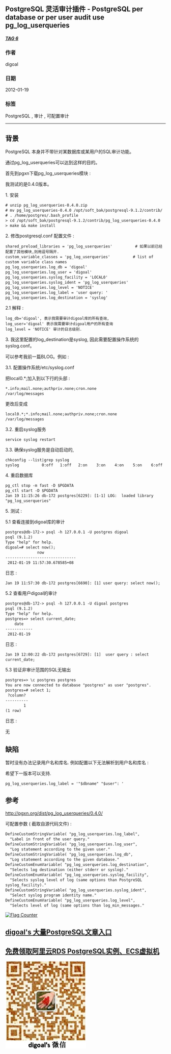 ## PostgreSQL 灵活审计插件 - PostgreSQL per database or per user audit use pg_log_userqueries  
##### [TAG 6](../class/6.md)
                                
### 作者                               
digoal                                
                                
### 日期                              
2012-01-19    
                                
### 标签                              
PostgreSQL , 审计 , 可配置审计                                                         
                                
----                              
                                
## 背景                    
PostgreSQL 本身并不带针对某数据库或某用户的SQL审计功能。  
  
通过pg_log_userqueries可以达到这样的目的。  
  
首先到pgxn下载pg_log_userqueries模块 :   
  
我测试的是0.4.0版本。  
  
1\. 安装  
  
```  
# unzip pg_log_userqueries-0.4.0.zip  
# mv pg_log_userqueries-0.4.0 /opt/soft_bak/postgresql-9.1.2/contrib/  
# . /home/postgres/.bash_profile  
> cd /opt/soft_bak/postgresql-9.1.2/contrib/pg_log_userqueries-0.4.0  
> make && make install  
```  
  
2\. 修改postgresql.conf 配置文件 :   
  
```  
shared_preload_libraries = 'pg_log_userqueries'          # 如果以前已经配置了其他模块,则用逗号隔开.  
custom_variable_classes = 'pg_log_userqueries'          # list of custom variable class names  
pg_log_userqueries.log_db = 'digoal'  
pg_log_userqueries.log_user = 'digoal'  
pg_log_userqueries.syslog_facility = 'LOCAL0'  
pg_log_userqueries.syslog_ident = 'pg_log_userqueries'  
pg_log_userqueries.log_level = 'NOTICE'  
pg_log_userqueries.log_label = 'user query: '  
pg_log_userqueries.log_destination = 'syslog'  
```  
  
2\.1 解释 :   
  
```  
log_db='digoal', 表示我需要审计digoal库的所有查询,  
log_user='digoal' 表示我需要审计digoal用户的所有查询  
log_level = 'NOTICE' 审计的日志级别.  
```  
  
3\. 我这里配置的log_destination是syslog, 因此需要配置操作系统的syslog.conf。  
  
可以参考我前一篇BLOG。例如  :   
  
3\.1\. 配置操作系统/etc/syslog.conf  
  
把local0.*;加入到以下行的头部 :   
  
```  
*.info;mail.none;authpriv.none;cron.none               /var/log/messages  
```  
  
更改后变成  
  
```  
local0.*;*.info;mail.none;authpriv.none;cron.none               /var/log/messages  
```  
  
3\.2\. 重启syslog服务  
  
```  
service syslog restart  
```  
  
3\.3\. 确保syslog服务是自动启动的,  
  
```  
chkconfig --list|grep syslog  
syslog          0:off   1:off   2:on    3:on    4:on    5:on    6:off  
```  
  
4\. 重启数据库  
  
```  
pg_ctl stop -m fast -D $PGDATA  
pg_ctl start -D $PGDATA  
Jan 19 11:15:26 db-172 postgres[6229]: [1-1] LOG:  loaded library "pg_log_userqueries"  
```  
  
5\. 测试 :   
  
5\.1 查看连接到digoal库的审计  
  
```  
postgres@db-172-> psql -h 127.0.0.1 -U postgres digoal  
psql (9.1.2)  
Type "help" for help.  
digoal=# select now();  
              now                
-------------------------------  
 2012-01-19 11:57:30.678585+08  
```  
  
日志 :   
  
```  
Jan 19 11:57:30 db-172 postgres[6690]: [1] user query: select now();  
```  
  
5\.2 查看用户digoal的审计  
  
```  
postgres@db-172-> psql -h 127.0.0.1 -U digoal postgres  
psql (9.1.2)  
Type "help" for help.  
postgres=> select current_date;  
    date      
------------  
 2012-01-19  
```  
  
日志 :   
  
```  
Jan 19 12:00:22 db-172 postgres[6729]: [1]  user query : select current_date;  
```  
  
5\.3 验证非审计范围的SQL无输出  
  
```  
postgres=> \c postgres postgres  
You are now connected to database "postgres" as user "postgres".  
postgres=# select 1;  
 ?column?   
----------  
        1  
(1 row)  
```  
  
日志 :   
  
无  
  
## 缺陷  
暂时没有办法记录用户名和库名. 例如配置以下无法解析到用户名和库名 :   
  
希望下一版本可以支持.  
  
```  
pg_log_userqueries.log_label = '"$dbname" "$user": '  
```  
  
## 参考  
http://pgxn.org/dist/pg_log_userqueries/0.4.0/  
  
可配置参数 ( 截取自源代码文件) :   
  
```  
DefineCustomStringVariable( "pg_log_userqueries.log_label",  
  "Label in front of the user query."  
DefineCustomStringVariable( "pg_log_userqueries.log_user",  
  "Log statement according to the given user."  
DefineCustomStringVariable( "pg_log_userqueries.log_db",  
  "Log statement according to the given database."  
DefineCustomEnumVariable( "pg_log_userqueries.log_destination",  
  "Selects log destination (either stderr or syslog)."  
DefineCustomEnumVariable( "pg_log_userqueries.syslog_facility",  
  "Selects syslog level of log (same options than PostgreSQL syslog_facility)."  
DefineCustomStringVariable( "pg_log_userqueries.syslog_ident",  
  "Select syslog program identity name."  
DefineCustomEnumVariable( "pg_log_userqueries.log_level",  
  "Selects level of log (same options than log_min_messages."  
```  
  
  
<a rel="nofollow" href="http://info.flagcounter.com/h9V1"  ><img src="http://s03.flagcounter.com/count/h9V1/bg_FFFFFF/txt_000000/border_CCCCCC/columns_2/maxflags_12/viewers_0/labels_0/pageviews_0/flags_0/"  alt="Flag Counter"  border="0"  ></a>  
  
  
  
  
  
  
## [digoal's 大量PostgreSQL文章入口](https://github.com/digoal/blog/blob/master/README.md "22709685feb7cab07d30f30387f0a9ae")
  
  
## [免费领取阿里云RDS PostgreSQL实例、ECS虚拟机](https://free.aliyun.com/ "57258f76c37864c6e6d23383d05714ea")
  
  
![digoal's weixin](../pic/digoal_weixin.jpg "f7ad92eeba24523fd47a6e1a0e691b59")
  
